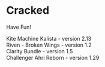 # Cracked
Have Fun!

Kite Machine Kalista - version 2.13  
Riven - Broken Wings - version 1.2  
Clarity Bundle - version 1.5  
Challenger Ahri Reborn - version 1.29  